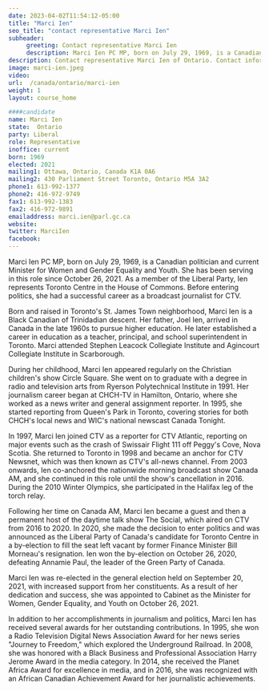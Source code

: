 ```yaml
---
date: 2023-04-02T11:54:12-05:00
title: "Marci Ien"
seo_title: "contact representative Marci Ien"
subheader:
     greeting: Contact representative Marci Ien
     description: Marci Ien PC MP, born on July 29, 1969, is a Canadian politician and current Minister for Women and Gender Equality and Youth.
description: Contact representative Marci Ien of Ontario. Contact information for Marci Ien includes email address, phone number, and mailing address.
image: marci-ien.jpeg
video:
url:  /canada/ontario/marci-ien
weight: 1
layout: course_home

####candidate
name: Marci Ien
state:	Ontario
party: Liberal
role: Representative
inoffice: current
born: 1969
elected: 2021
mailing1: Ottawa, Ontario, Canada K1A 0A6
mailing2: 430 Parliament Street Toronto, Ontario M5A 3A2
phone1: 613-992-1377
phone2: 416-972-9749
fax1: 613-992-1383
fax2: 416-972-9891
emailaddress: marci.ien@parl.gc.ca
website:
twitter: MarciIen
facebook:
---
```


Marci Ien PC MP, born on July 29, 1969, is a Canadian politician and current Minister for Women and Gender Equality and Youth. She has been serving in this role since October 26, 2021. As a member of the Liberal Party, Ien represents Toronto Centre in the House of Commons. Before entering politics, she had a successful career as a broadcast journalist for CTV.

Born and raised in Toronto's St. James Town neighborhood, Marci Ien is a Black Canadian of Trinidadian descent. Her father, Joel Ien, arrived in Canada in the late 1960s to pursue higher education. He later established a career in education as a teacher, principal, and school superintendent in Toronto. Marci attended Stephen Leacock Collegiate Institute and Agincourt Collegiate Institute in Scarborough.

During her childhood, Marci Ien appeared regularly on the Christian children's show Circle Square. She went on to graduate with a degree in radio and television arts from Ryerson Polytechnical Institute in 1991. Her journalism career began at CHCH-TV in Hamilton, Ontario, where she worked as a news writer and general assignment reporter. In 1995, she started reporting from Queen's Park in Toronto, covering stories for both CHCH's local news and WIC's national newscast Canada Tonight.

In 1997, Marci Ien joined CTV as a reporter for CTV Atlantic, reporting on major events such as the crash of Swissair Flight 111 off Peggy's Cove, Nova Scotia. She returned to Toronto in 1998 and became an anchor for CTV Newsnet, which was then known as CTV's all-news channel. From 2003 onwards, Ien co-anchored the nationwide morning broadcast show Canada AM, and she continued in this role until the show's cancellation in 2016. During the 2010 Winter Olympics, she participated in the Halifax leg of the torch relay.

Following her time on Canada AM, Marci Ien became a guest and then a permanent host of the daytime talk show The Social, which aired on CTV from 2016 to 2020. In 2020, she made the decision to enter politics and was announced as the Liberal Party of Canada's candidate for Toronto Centre in a by-election to fill the seat left vacant by former Finance Minister Bill Morneau's resignation. Ien won the by-election on October 26, 2020, defeating Annamie Paul, the leader of the Green Party of Canada.

Marci Ien was re-elected in the general election held on September 20, 2021, with increased support from her constituents. As a result of her dedication and success, she was appointed to Cabinet as the Minister for Women, Gender Equality, and Youth on October 26, 2021.

In addition to her accomplishments in journalism and politics, Marci Ien has received several awards for her outstanding contributions. In 1995, she won a Radio Television Digital News Association Award for her news series "Journey to Freedom," which explored the Underground Railroad. In 2008, she was honored with a Black Business and Professional Association Harry Jerome Award in the media category. In 2014, she received the Planet Africa Award for excellence in media, and in 2016, she was recognized with an African Canadian Achievement Award for her journalistic achievements.
